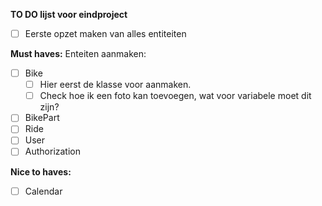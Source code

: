 **TO DO lijst voor eindproject**

-[ ] Eerste opzet maken van alles entiteiten

**Must haves:**
Enteiten aanmaken:
-[ ] Bike
  - [ ] Hier eerst de klasse voor aanmaken.
  - [ ] Check hoe ik een foto kan toevoegen, wat voor variabele moet dit zijn?
-[ ] BikePart
-[ ] Ride
-[ ] User
-[ ] Authorization

**Nice to haves:**

-[ ] Calendar